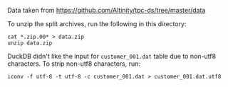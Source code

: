 Data taken from https://github.com/Altinity/tpc-ds/tree/master/data

To unzip the split archives, run the following in this directory:

```
cat *.zip.00* > data.zip
unzip data.zip
```

DuckDB didn't like the input for `customer_001.dat` table due to non-utf8 characters.
To strip non-utf8 characters, run:

```
iconv -f utf-8 -t utf-8 -c customer_001.dat > customer_001.dat.utf8
```

